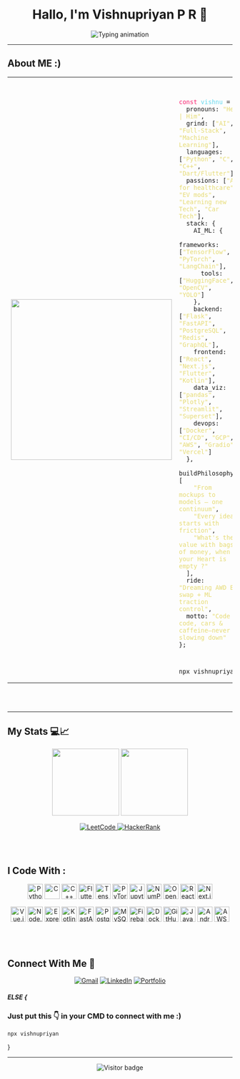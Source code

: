 <!-- ████████████████████████████████████████████████████████████ -->
<!-- 🤖 WELCOME TO MY GITHUB PROFILE README    -->
<!-- ████████████████████████████████████████████████████████████ -->

<!-- My GitHub Profile README -->

<h1 align="center">Hallo, I'm Vishnupriyan P R 👋</h1>

<p align="center">
  <img src="https://readme-typing-svg.demolab.com?font=JetBrains+Mono&size=22&pause=1000&color=36BCF7&center=true&vCenter=true&width=850&lines=AI+Engineer+%7C+Tech+Builder+%7C+Gamer+%7C+Car+Nerd;Code%2C+cars%2C+and+caffeine+kept+me+going.+I+just+never+slowed+down;Building+Bold+Projects+With+Purpose.;Turning+AI+Concepts+Into+Impact.;Fueled+by+Curiosity+%2B+Code+%2B+Clean+Designs" alt="Typing animation" />
</p>



---

<p></p>


##  About ME :) 
<table>
  <tr>
    <td>
      <img src="https://github.com/user-attachments/assets/b635f105-4e09-47bc-b1bd-49612b0766da" width="360px" />
    </td>
    <td>

<pre>
<code>

<span style="color:#f92672">const</span> <span style="color:#66d9ef">vishnu</span> = {
  pronouns: <span style="color:#e6db74">"He | Him"</span>,
  grind: [<span style="color:#e6db74">"AI"</span>, <span style="color:#e6db74">"Full‑Stack"</span>, <span style="color:#e6db74">"Machine Learning"</span>],
  languages: [<span style="color:#e6db74">"Python"</span>, <span style="color:#e6db74">"C"</span>, <span style="color:#e6db74">"C++"</span>, <span style="color:#e6db74">"Dart/Flutter"</span>],
  passions: [<span style="color:#e6db74">"AI for healthcare"</span>, <span style="color:#e6db74">"EV mods"</span>, <span style="color:#e6db74">"Learning new Tech"</span>, <span style="color:#e6db74">"Car Tech"</span>],
  stack: {
    AI_ML: {
      frameworks: [<span style="color:#e6db74">"TensorFlow"</span>, <span style="color:#e6db74">"PyTorch"</span>, <span style="color:#e6db74">"LangChain"</span>],
      tools: [<span style="color:#e6db74">"HuggingFace"</span>, <span style="color:#e6db74">"OpenCV"</span>, <span style="color:#e6db74">"YOLO"</span>]
    },
    backend: [<span style="color:#e6db74">"Flask"</span>, <span style="color:#e6db74">"FastAPI"</span>, <span style="color:#e6db74">"PostgreSQL"</span>, <span style="color:#e6db74">"Redis"</span>, <span style="color:#e6db74">"GraphQL"</span>],
    frontend: [<span style="color:#e6db74">"React"</span>, <span style="color:#e6db74">"Next.js"</span>, <span style="color:#e6db74">"Flutter"</span>, <span style="color:#e6db74">"Kotlin"</span>],
    data_viz: [<span style="color:#e6db74">"pandas"</span>, <span style="color:#e6db74">"Plotly"</span>, <span style="color:#e6db74">"Streamlit"</span>, <span style="color:#e6db74">"Superset"</span>],
    devops: [<span style="color:#e6db74">"Docker"</span>, <span style="color:#e6db74">"CI/CD"</span>, <span style="color:#e6db74">"GCP"</span>, <span style="color:#e6db74">"AWS"</span>, <span style="color:#e6db74">"Gradio"</span>, <span style="color:#e6db74">"Vercel"</span>]
  },
  buildPhilosophy: [
    <span style="color:#e6db74">"From mockups to models — one continuum"</span>,
    <span style="color:#e6db74">"Every idea starts with friction"</span>,
    <span style="color:#e6db74">"What's the value with bags of money, when your Heart is empty ?"</span>
  ],
  ride: <span style="color:#e6db74">"Dreaming AWD EV swap + ML traction control"</span>,
  motto: <span style="color:#e6db74">"Code code, cars & caffeine—never slowing down"</span>
};

</code>
</pre>

    npx vishnupriyan
  </tr>
</table>


  

<br></br>



---



## My Stats 💻📈

<p align="center">
  <img src="https://github-readme-stats.vercel.app/api?username=vishnupriyanpr183207&show_icons=true&theme=blueberry&count_private=true" height="150" />
  <img src="https://streak-stats.demolab.com?user=vishnupriyanpr183207&theme=blueberry&hide_border=true" height="150" />

</p>

<p align="center">
  <a href="https://leetcode.com/u/jTixpIbM2z/">
    <img src="https://img.shields.io/badge/LeetCode-FFA116?style=for-the-badge&logo=leetcode&logoColor=white" alt="LeetCode" />
  </a>
  <a href="https://www.hackerrank.com/vishnupriyan_pr2">
    <img src="https://img.shields.io/badge/HackerRank-2EC866?style=for-the-badge&logo=HackerRank&logoColor=white" alt="HackerRank" />
  </a>
</p>
<br></br>



<h2 align="left"> I Code With : </h2>

<p align="center">
  <img src="https://cdn.jsdelivr.net/gh/devicons/devicon/icons/python/python-original.svg" height="34" alt="Python" />
  <img src="https://cdn.jsdelivr.net/gh/devicons/devicon/icons/c/c-original.svg" height="34" alt="C" />
  <img src="https://cdn.jsdelivr.net/gh/devicons/devicon/icons/cplusplus/cplusplus-original.svg" height="34" alt="C++" />
  <img src="https://cdn.jsdelivr.net/gh/devicons/devicon/icons/flutter/flutter-original.svg" height="34" alt="Flutter" />
  <img src="https://cdn.jsdelivr.net/gh/devicons/devicon/icons/tensorflow/tensorflow-original.svg" height="34" alt="TensorFlow" />
  <img src="https://cdn.jsdelivr.net/gh/devicons/devicon/icons/pytorch/pytorch-original.svg" height="34" alt="PyTorch" />
  <img src="https://cdn.jsdelivr.net/gh/devicons/devicon/icons/jupyter/jupyter-original.svg" height="34" alt="Jupyter" />
  <img src="https://cdn.jsdelivr.net/gh/devicons/devicon/icons/numpy/numpy-original.svg" height="34" alt="NumPy" />
  <img src="https://cdn.jsdelivr.net/gh/devicons/devicon/icons/opencv/opencv-original.svg" height="34" alt="OpenCV" />
  <img src="https://cdn.jsdelivr.net/gh/devicons/devicon/icons/react/react-original.svg" height="34" alt="React" />
  <img src="https://cdn.jsdelivr.net/gh/devicons/devicon/icons/nextjs/nextjs-original.svg" height="34" alt="Next.js" />

</p>
<p align="center">
  <img src="https://cdn.jsdelivr.net/gh/devicons/devicon/icons/vuejs/vuejs-original.svg" height="34" alt="Vue.js" />
  <img src="https://cdn.jsdelivr.net/gh/devicons/devicon/icons/nodejs/nodejs-original.svg" height="34" alt="Node.js" />
  <img src="https://cdn.jsdelivr.net/gh/devicons/devicon/icons/express/express-original.svg" height="34" alt="Express.js" />
  <img src="https://cdn.jsdelivr.net/gh/devicons/devicon/icons/kotlin/kotlin-original.svg" height="34" alt="Kotlin" />
  <img src="https://cdn.jsdelivr.net/gh/devicons/devicon/icons/fastapi/fastapi-original.svg" height="34" alt="FastAPI" />
  <img src="https://cdn.jsdelivr.net/gh/devicons/devicon/icons/postgresql/postgresql-original.svg" height="34" alt="PostgreSQL" />
  <img src="https://cdn.jsdelivr.net/gh/devicons/devicon/icons/mysql/mysql-original.svg" height="34" alt="MySQL" />
  <img src="https://cdn.jsdelivr.net/gh/devicons/devicon/icons/firebase/firebase-plain.svg" height="34" alt="Firebase" />
  <img src="https://cdn.jsdelivr.net/gh/devicons/devicon/icons/docker/docker-original.svg" height="34" alt="Docker" />
  <img src="https://cdn.jsdelivr.net/gh/devicons/devicon/icons/github/github-original.svg" height="34" alt="GitHub" />
  <img src="https://cdn.jsdelivr.net/gh/devicons/devicon/icons/java/java-original.svg" height="34" alt="Java" />
  <img src="https://cdn.jsdelivr.net/gh/devicons/devicon/icons/androidstudio/androidstudio-original.svg" height="34" alt="Android Studio" />
  <img width="34" height="34" alt="AWS" src="https://github.com/user-attachments/assets/1ef431db-914d-4ed2-865d-e440772ffc66" />
</p>



<br></br>





##  Connect With Me 🤝

<p align="center">
  <a href="mailto:priyanv@gmail.com"><img src="https://img.shields.io/badge/Gmail-D14836?style=for-the-badge&logo=gmail&logoColor=white" alt="Gmail" /></a>
  <a href="https://www.linkedin.com/in/vishnupriyan-p-r"><img src="https://img.shields.io/badge/LinkedIn-0077B5?style=for-the-badge&logo=linkedin&logoColor=white" alt="LinkedIn" /></a>
  <a href="https://vishnupriyan.dev"><img src="https://img.shields.io/badge/Portfolio-Coming_Soon-black?style=for-the-badge&logo=vercel" alt="Portfolio" /></a>

  

</p>




##### ELSE {
### Just put this 👇 in your CMD to connect with me :)
```bash
npx vishnupriyan
```

}
<p></p>
<p></p>




---

<!-- Banner placeholder -->
<!-- ![Banner](link-to-your-banner.png) -->

<p align="center">
  <img src="https://visitor-badge.laobi.icu/badge?page_id=vishnupriyanpr183207.readme" alt="Visitor badge"/>

  
</p>
